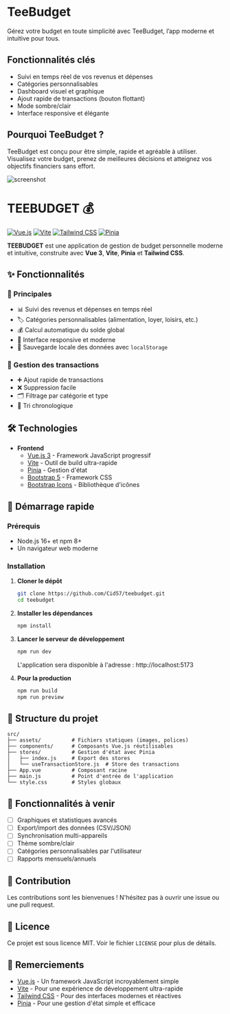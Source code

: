 # TeeBudget

Gérez votre budget en toute simplicité avec TeeBudget, l’app moderne et intuitive pour tous.

## Fonctionnalités clés

- Suivi en temps réel de vos revenus et dépenses
- Catégories personnalisables
- Dashboard visuel et graphique
- Ajout rapide de transactions (bouton flottant)
- Mode sombre/clair
- Interface responsive et élégante

## Pourquoi TeeBudget ?

TeeBudget est conçu pour être simple, rapide et agréable à utiliser. Visualisez votre budget, prenez de meilleures décisions et atteignez vos objectifs financiers sans effort.

![screenshot](./assets/screenshot.png)

# TEEBUDGET 💰

[![Vue.js](https://img.shields.io/badge/Vue.js-3.3.4-4FC08D?logo=vuedotjs&logoColor=white)](https://vuejs.org/)
[![Vite](https://img.shields.io/badge/Vite-5.1.0-646CFF?logo=vite&logoColor=white)](https://vitejs.dev/)
[![Tailwind CSS](https://img.shields.io/badge/Tailwind_CSS-3.4.1-06B6D4?logo=tailwindcss&logoColor=white)](https://tailwindcss.com/)
[![Pinia](https://img.shields.io/badge/Pinia-2.1.7-FFD02C?logo=pinia&logoColor=white)](https://pinia.vuejs.org/)

**TEEBUDGET** est une application de gestion de budget personnelle moderne et intuitive, construite avec **Vue 3**, **Vite**, **Pinia** et **Tailwind CSS**.

## ✨ Fonctionnalités

### 🚀 Principales

- 📊 Suivi des revenus et dépenses en temps réel
- 🏷️ Catégories personnalisables (alimentation, loyer, loisirs, etc.)
- 💰 Calcul automatique du solde global
- 📱 Interface responsive et moderne
- 💾 Sauvegarde locale des données avec `localStorage`

### 🔄 Gestion des transactions

- ➕ Ajout rapide de transactions
- ❌ Suppression facile
- 🗂️ Filtrage par catégorie et type
- 📅 Tri chronologique

## 🛠️ Technologies

- **Frontend**
  - [Vue.js 3](https://vuejs.org/) - Framework JavaScript progressif
  - [Vite](https://vitejs.dev/) - Outil de build ultra-rapide
  - [Pinia](https://pinia.vuejs.org/) - Gestion d'état
  - [Bootstrap 5](https://getbootstrap.com/) - Framework CSS
  - [Bootstrap Icons](https://icons.getbootstrap.com/) - Bibliothèque d'icônes

## 🚀 Démarrage rapide

### Prérequis

- Node.js 16+ et npm 8+
- Un navigateur web moderne

### Installation

1. **Cloner le dépôt**

   ```bash
   git clone https://github.com/Cid57/teebudget.git
   cd teebudget
   ```

2. **Installer les dépendances**

   ```bash
   npm install
   ```

3. **Lancer le serveur de développement**

   ```bash
   npm run dev
   ```

   L'application sera disponible à l'adresse : http://localhost:5173

4. **Pour la production**
   ```bash
   npm run build
   npm run preview
   ```

## 📂 Structure du projet

```
src/
├── assets/          # Fichiers statiques (images, polices)
├── components/      # Composants Vue.js réutilisables
├── stores/          # Gestion d'état avec Pinia
│   ├── index.js     # Export des stores
│   └── useTransactionStore.js  # Store des transactions
├── App.vue          # Composant racine
├── main.js          # Point d'entrée de l'application
└── style.css        # Styles globaux
```

## 📝 Fonctionnalités à venir

- [ ] Graphiques et statistiques avancés
- [ ] Export/import des données (CSV/JSON)
- [ ] Synchronisation multi-appareils
- [ ] Thème sombre/clair
- [ ] Catégories personnalisables par l'utilisateur
- [ ] Rapports mensuels/annuels

## 🤝 Contribution

Les contributions sont les bienvenues ! N'hésitez pas à ouvrir une issue ou une pull request.

## 📄 Licence

Ce projet est sous licence MIT. Voir le fichier `LICENSE` pour plus de détails.

## 🙏 Remerciements

- [Vue.js](https://vuejs.org/) - Un framework JavaScript incroyablement simple
- [Vite](https://vitejs.dev/) - Pour une expérience de développement ultra-rapide
- [Tailwind CSS](https://tailwindcss.com/) - Pour des interfaces modernes et réactives
- [Pinia](https://pinia.vuejs.org/) - Pour une gestion d'état simple et efficace
